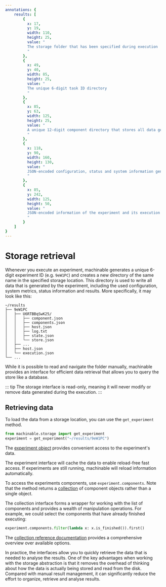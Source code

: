 ```yaml
---
annotations: {
    results: [
        {
          x: 17, 
          y: 19, 
          width: 110,
          height: 25, 
          value: "
          The storage folder that has been specified during execution
          "
        },
        {
          x: 49, 
          y: 40, 
          width: 85,
          height: 25, 
          value: "
          The unique 6-digit task ID directory
          "
        },
        {
          x: 85, 
          y: 63,
          width: 125,
          height: 25, 
          value: "
          A unique 12-digit component directory that stores all data generated by the execution of one of the experiment's component.
          "
        },
        {
          x: 118, 
          y: 90, 
          width: 160,
          height: 130, 
          value: "
          JSON-encoded configuration, status and system information generated during the execution of the components
          "
        },
        {
          x: 85, 
          y: 242, 
          width: 125,
          height: 50, 
          value: "
          JSON-encoded information of the experiment and its execution status
          "
        }
    ]
}
---
```


# Storage retrieval

Whenever you execute an experiment, machinable generates a unique 6-digit experiment ID (e.g. `9eW1PC`) and creates a new directory of the same name in the specified storage location. This directory is used to write all data that is generated by the experiment, including the used configuration, system metrics, status information and results. More specifically, it may look like this:

<Annotated name="results" :debug="false">

    ~/results
    ├── 9eW1PC
    │   ├── U6RTBBqSwK25/
    │   │   ├── component.json
    │   │   ├── components.json
    │   │   ├── host.json
    │   │   ├── log.txt
    │   │   ├── state.json
    │   │   └── store.json
    │   ├── ... 
    │   ├── host.json
    │   └── execution.json
    └── ...

</Annotated>

While it is possible to read and navigate the folder manually, machinable provides an interface for efficient data retrieval that allows you to query the store like a database.

::: tip
The storage interface is read-only, meaning it will never modify or remove data generated during the execution.
:::

## Retrieving data

To load the data from a storage location, you can use the `get_experiment` method.

```python
from machinable.storage import get_experiment
experiment = get_experiment("~/results/9eW1PC")
```

The [experiment object](../reference/storage.md#experimentstorage) provides convenient access to the experiment's data.

The experiment interface will cache the data to enable reload-free fast access. If experiments are still running, machinable will reload information automatically.

To access the experiments components, use `experiment.components`. Note that the method returns a [collection](../reference/storage.md#collection) of component objects rather than a single object. 

The collection interface forms a wrapper for working with the list of components and provides a wealth of manipulation operations. For example, we could select the components that have already finished executing: 

```python
experiment.components.filter(lambda x: x.is_finished()).first()
```

The [collection reference documentation](../reference/storage.md#collection) provides a comprehensive overview over available options.

In practice, the interfaces allow you to quickly retrieve the data that is needed to analyse the results. One of the key advantages when working with the storage abstraction is that it removes the overhead of thinking about how the data is actually being stored and read from the disk. Compared with manual result management, it can significantly reduce the effort to organize, retrieve and analyse results.